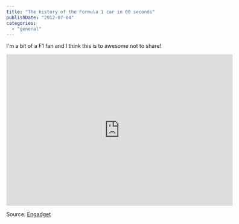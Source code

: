 ```yaml
---
title: "The history of the Formula 1 car in 60 seconds"
publishDate: "2012-07-04"
categories: 
  - "general"
---
```


I'm a bit of a F1 fan and I think this is to awesome not to share!

<iframe src="http://player.vimeo.com/video/43233380?title=0&amp;byline=0&amp;portrait=0&amp;color=c4af80" frameborder="0" width="600" height="400"></iframe>

Source: [Engadget](http://www.engadget.com/2012/07/03/visualized-the-history-of-the-formula-1-car/)
